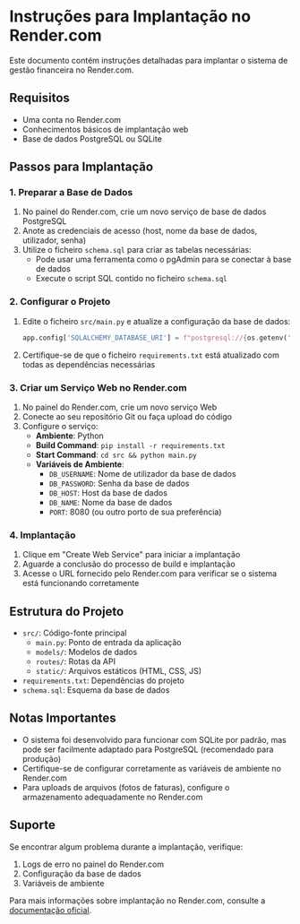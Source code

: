 # Instruções para Implantação no Render.com

Este documento contém instruções detalhadas para implantar o sistema de gestão financeira no Render.com.

## Requisitos

- Uma conta no Render.com
- Conhecimentos básicos de implantação web
- Base de dados PostgreSQL ou SQLite

## Passos para Implantação

### 1. Preparar a Base de Dados

1. No painel do Render.com, crie um novo serviço de base de dados PostgreSQL
2. Anote as credenciais de acesso (host, nome da base de dados, utilizador, senha)
3. Utilize o ficheiro `schema.sql` para criar as tabelas necessárias:
   - Pode usar uma ferramenta como o pgAdmin para se conectar à base de dados
   - Execute o script SQL contido no ficheiro `schema.sql`

### 2. Configurar o Projeto

1. Edite o ficheiro `src/main.py` e atualize a configuração da base de dados:
   ```python
   app.config['SQLALCHEMY_DATABASE_URI'] = f"postgresql://{os.getenv('DB_USERNAME')}:{os.getenv('DB_PASSWORD')}@{os.getenv('DB_HOST')}/{os.getenv('DB_NAME')}"
   ```

2. Certifique-se de que o ficheiro `requirements.txt` está atualizado com todas as dependências necessárias

### 3. Criar um Serviço Web no Render.com

1. No painel do Render.com, crie um novo serviço Web
2. Conecte ao seu repositório Git ou faça upload do código
3. Configure o serviço:
   - **Ambiente**: Python
   - **Build Command**: `pip install -r requirements.txt`
   - **Start Command**: `cd src && python main.py`
   - **Variáveis de Ambiente**:
     - `DB_USERNAME`: Nome de utilizador da base de dados
     - `DB_PASSWORD`: Senha da base de dados
     - `DB_HOST`: Host da base de dados
     - `DB_NAME`: Nome da base de dados
     - `PORT`: 8080 (ou outro porto de sua preferência)

### 4. Implantação

1. Clique em "Create Web Service" para iniciar a implantação
2. Aguarde a conclusão do processo de build e implantação
3. Acesse o URL fornecido pelo Render.com para verificar se o sistema está funcionando corretamente

## Estrutura do Projeto

- `src/`: Código-fonte principal
  - `main.py`: Ponto de entrada da aplicação
  - `models/`: Modelos de dados
  - `routes/`: Rotas da API
  - `static/`: Arquivos estáticos (HTML, CSS, JS)
- `requirements.txt`: Dependências do projeto
- `schema.sql`: Esquema da base de dados

## Notas Importantes

- O sistema foi desenvolvido para funcionar com SQLite por padrão, mas pode ser facilmente adaptado para PostgreSQL (recomendado para produção)
- Certifique-se de configurar corretamente as variáveis de ambiente no Render.com
- Para uploads de arquivos (fotos de faturas), configure o armazenamento adequadamente no Render.com

## Suporte

Se encontrar algum problema durante a implantação, verifique:
1. Logs de erro no painel do Render.com
2. Configuração da base de dados
3. Variáveis de ambiente

Para mais informações sobre implantação no Render.com, consulte a [documentação oficial](https://render.com/docs).
